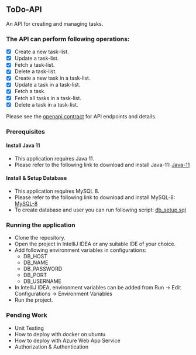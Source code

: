 ## ToDo-API
An API for creating and managing tasks.

### The API can perform following operations:

- [x] Create a new task-list.
- [x] Update a task-list.
- [x] Fetch a task-list.
- [x] Delete a task-list.
- [x] Create a new task in a task-list.
- [x] Update a task in a task-list.
- [x] Fetch a task.
- [x] Fetch all tasks in a task-list.
- [x] Delete a task in a task-list.

Please see the [openapi contract](./docs/api-contract.yaml) for API endpoints and details.

### Prerequisites

#### Install Java 11
- This application requires Java 11.
- Please refer to the following link to download and install Java-11: [Java-11](https://www.oracle.com/in/java/technologies/javase/jdk11-archive-downloads.html)

#### Install & Setup Database
- This application requires MySQL 8.
- Please refer to the following link to download and install MySQL-8: [MySQL-8](https://dev.mysql.com/doc/refman/8.0/en/installing.html)
- To create database and user you can run following script: [db_setup.sql](./docs/database/db_setup.sql)

### Running the application
- Clone the repository.
- Open the project in IntelliJ IDEA or any suitable IDE of your choice.
- Add following environment variables in configurations:
  - DB_HOST
  - DB_NAME
  - DB_PASSWORD
  - DB_PORT
  - DB_USERNAME
- In IntelliJ IDEA, environment variables can be added from Run -> Edit Configurations -> Environment Variables
- Run the project.

### Pending Work
- Unit Testing
- How to deploy with docker on ubuntu
- How to deploy with Azure Web App Service
- Authorization & Authentication